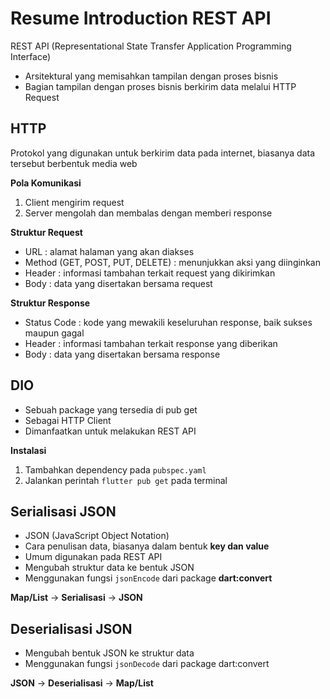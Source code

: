 # Resume Introduction REST API

REST API (Representational State Transfer Application Programming Interface)
- Arsitektural yang memisahkan tampilan dengan proses bisnis
- Bagian tampilan dengan proses bisnis berkirim data melalui HTTP Request

## HTTP
Protokol yang digunakan untuk berkirim data pada internet, biasanya data tersebut berbentuk media web

**Pola Komunikasi**
1. Client mengirim request
2. Server mengolah dan membalas dengan memberi response

**Struktur Request**
- URL : alamat halaman yang akan diakses
- Method (GET, POST, PUT, DELETE) : menunjukkan aksi yang diinginkan
- Header : informasi tambahan terkait request yang dikirimkan
- Body : data yang disertakan bersama request

**Struktur Response**
- Status Code : kode yang mewakili keseluruhan response, baik sukses maupun gagal
- Header : informasi tambahan terkait response yang diberikan
- Body : data yang disertakan bersama response

## DIO 
- Sebuah package yang tersedia di pub get
- Sebagai HTTP Client
- Dimanfaatkan untuk melakukan REST API

**Instalasi**
1. Tambahkan dependency pada `pubspec.yaml`
2. Jalankan perintah `flutter pub get` pada terminal

## Serialisasi JSON
- JSON (JavaScript Object Notation)
- Cara penulisan data, biasanya dalam bentuk **key dan value**
- Umum digunakan pada REST API
- Mengubah struktur data ke bentuk JSON
- Menggunakan fungsi `jsonEncode` dari package **dart:convert**

**Map/List** -> **Serialisasi** -> **JSON**

## Deserialisasi JSON
- Mengubah bentuk JSON ke struktur data
- Menggunakan fungsi `jsonDecode` dari package dart:convert

**JSON** -> **Deserialisasi** -> **Map/List**